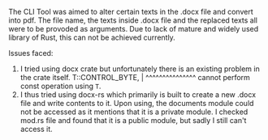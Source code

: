 The CLI Tool was aimed to alter certain texts in the .docx file and convert into pdf. The file name, the texts inside .docx file and the replaced texts all were to be provoded as arguments. Due to lack of mature and widely used library of Rust, this can not be achieved currently.

Issues faced:

1. I tried using docx crate but unfortunately there is an existing problem in the crate itself.
   T::CONTROL_BYTE,
   | ^^^^^^^^^^^^^^^ cannot perform const operation using `T`.
2. I thus tried using docx-rs which primarily is built to create a new .docx file and write contents to it. Upon using, the documents module could not be accessed as it mentions that it is a private module. I checked mod.rs file and found that it is a public module, but sadly I still can't access it.

